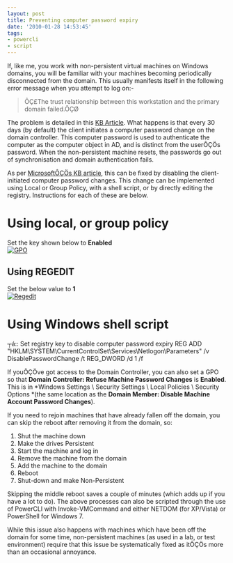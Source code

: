 ```yaml
---
layout: post
title: Preventing computer password expiry
date: '2010-01-28 14:53:45'
tags:
- powercli
- script
---
```



If, like me, you work with non-persistent virtual machines on Windows domains, you will be familiar with your machines becoming periodically disconnected from the domain. This usually manifests itself in the following error message when you attempt to log on:-

> ÔÇ£The trust relationship between this workstation and the primary domain failed.ÔÇØ

 The problem is detailed in this [KB Article](http://support.microsoft.com/kb/162797). What happens is that every 30 days (by default) the client initiates a computer password change on the domain controller. This computer password is used to authenticate the computer as the computer object in AD, and is distinct from the userÔÇÖs password. When the non-persistent machine resets, the passwords go out of synchronisation and domain authentication fails.

As per [MicrosoftÔÇÖs KB article](http://support.microsoft.com/kb/154501/), this can be fixed by disabling the client-initiated computer password changes. This change can be implemented using Local or Group Policy, with a shell script, or by directly editing the registry. Instructions for each of these are below.


# Using local, or group policy

Set the key shown below to **Enabled**  
[![](http://ben.neise.co.uk/wp-content/uploads/2010/01/GPO.png "GPO")](http://ben.neise.co.uk/wp-content/uploads/2010/01/GPO.png)


## Using REGEDIT

Set the below value to **1**  
[![](http://ben.neise.co.uk/wp-content/uploads/2010/01/Regedit.png "Regedit")](http://ben.neise.co.uk/wp-content/uploads/2010/01/Regedit.png)


# Using Windows shell script

┬á:: Set registry key to disable computer password expiry REG ADD "HKLM\SYSTEM\CurrentControlSet\Services\Netlogon\Parameters" /v DisablePasswordChange /t REG_DWORD /d 1 /f

If youÔÇÖve got access to the Domain Controller, you can also set a GPO so that **Domain Controller: Refuse Machine Password Changes** is **Enabled**. This is in *Windows Settings \ Security Settings \ Local Policies \ Security Options *(the same location as the **Domain Member: Disable Machine Account Password Changes**).

If you need to rejoin machines that have already fallen off the domain, you can skip the reboot after removing it from the domain, so:

1. Shut the machine down
2. Make the drives Persistent
3. Start the machine and log in
4. Remove the machine from the domain
5. Add the machine to the domain
6. Reboot
7. Shut-down and make Non-Persistent

Skipping the middle reboot saves a couple of minutes (which adds up if you have a lot to do). The above processes can also be scripted through the use of PowerCLI with Invoke-VMCommand and either NETDOM (for XP/Vista) or PowerShell for Windows 7.

While this issue also happens with machines which have been off the domain for some time, non-persistent machines (as used in a lab, or test environment) require that this issue be systematically fixed as itÔÇÖs more than an occasional annoyance.


